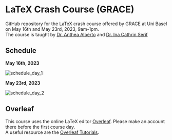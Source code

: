 # LaTeX Crash Course (GRACE)

GitHub repository for the LaTeX crash course offered by GRACE at Uni Basel on May 16th and May 23rd, 2023, 9am-1pm.\
The course is taught by [Dr. Anthea Alberto](https://rise.unibas.ch/de/team/anthea-alberto/) and [Dr. Ina Cathrin Serif](https://dg.philhist.unibas.ch/de/personen/ina-cathrin-serif/)

## Schedule

**May 16th, 2023**

![schedule_day_1](https://github.com/RISE-UNIBAS/grace_latex/assets/94174603/5f93b158-48ce-4224-bf67-3bde28753774)

**May 23rd, 2023**

![schedule_day_2](https://github.com/RISE-UNIBAS/grace_latex/assets/94174603/7a52aebe-6f5b-40e8-9f71-f5aff91aa3fd)

## Overleaf

This course uses the online LaTeX editor [Overleaf](https://www.overleaf.com). Please make an account there before the first course day.\
A useful resource are the [Overleaf Tutorials](https://www.overleaf.com/learn).
